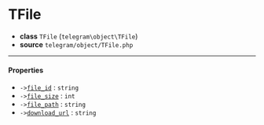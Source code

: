 # TFile

- **class** `TFile` (`telegram\object\TFile`)
- **source** `telegram/object/TFile.php`

---

#### Properties

- `->`[`file_id`](#prop-file_id) : `string`
- `->`[`file_size`](#prop-file_size) : `int`
- `->`[`file_path`](#prop-file_path) : `string`
- `->`[`download_url`](#prop-download_url) : `string`